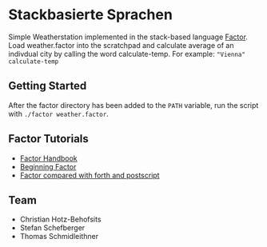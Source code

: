 # Stackbasierte Sprachen
Simple Weatherstation implemented in the stack-based language [Factor](http://factorcode.org/).
Load weather.factor into the scratchpad and calculate average of an indivdual city by calling the word calculate-temp.
For example: `"Vienna" calculate-temp`

## Getting Started
After the factor directory has been added to the `PATH` variable, run the script with `./factor weather.factor`.

## Factor Tutorials
* [Factor Handbook](http://docs.factorcode.org/content/article-handbook.html)
* [Beginning Factor](http://elasticdog.com/2008/11/beginning-factor-introduction/)
* [Factor compared with forth and postscript](http://hyperpolyglot.org/stack)

## Team
* Christian Hotz-Behofsits
* Stefan Schefberger
* Thomas Schmidleithner

